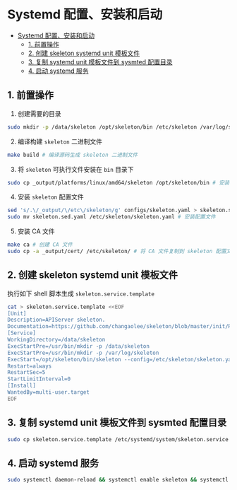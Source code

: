 # Systemd 配置、安装和启动

- [Systemd 配置、安装和启动](#systemd-配置安装和启动)
    - [1. 前置操作](#前置操作)
    - [2. 创建 skeleton systemd unit 模板文件](#创建-skeleton-systemd-unit-模板文件)
    - [3. 复制 systemd unit 模板文件到 sysmted 配置目录](#复制-systemd-unit-模板文件到-sysmted-配置目录)
    - [4. 启动 systemd 服务](#启动-systemd-服务)

## 1. 前置操作

1. 创建需要的目录

```bash
sudo mkdir -p /data/skeleton /opt/skeleton/bin /etc/skeleton /var/log/skeleton
```

2. 编译构建 `skeleton` 二进制文件

```bash
make build # 编译源码生成 skeleton 二进制文件
```

3. 将 `skeleton` 可执行文件安装在 `bin` 目录下

```bash
sudo cp _output/platforms/linux/amd64/skeleton /opt/skeleton/bin # 安装二进制文件
```

4. 安装 `skeleton` 配置文件

```bash
sed 's/.\/_output/\/etc\/skeleton/g' configs/skeleton.yaml > skeleton.sed.yaml # 替换 CA 文件路径
sudo mv skeleton.sed.yaml /etc/skeleton/skeleton.yaml # 安装配置文件
```

5. 安装 CA 文件

```bash
make ca # 创建 CA 文件
sudo cp -a _output/cert/ /etc/skeleton/ # 将 CA 文件复制到 skeleton 配置文件目录
```

## 2. 创建 skeleton systemd unit 模板文件

执行如下 shell 脚本生成 `skeleton.service.template`

```bash
cat > skeleton.service.template <<EOF
[Unit]
Description=APIServer skeleton.
Documentation=https://github.com/changaolee/skeleton/blob/master/init/README.md
[Service]
WorkingDirectory=/data/skeleton
ExecStartPre=/usr/bin/mkdir -p /data/skeleton
ExecStartPre=/usr/bin/mkdir -p /var/log/skeleton
ExecStart=/opt/skeleton/bin/skeleton --config=/etc/skeleton/skeleton.yaml
Restart=always
RestartSec=5
StartLimitInterval=0
[Install]
WantedBy=multi-user.target
EOF
```

## 3. 复制 systemd unit 模板文件到 sysmted 配置目录

```bash
sudo cp skeleton.service.template /etc/systemd/system/skeleton.service
```

## 4. 启动 systemd 服务

```bash
sudo systemctl daemon-reload && systemctl enable skeleton && systemctl restart skeleton
```